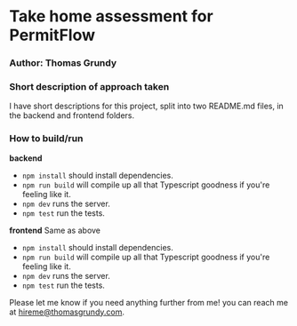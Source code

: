 # Take home assessment for PermitFlow

### Author: Thomas Grundy

### Short description of approach taken
I have short descriptions for this project, split into two README.md files, in the backend and frontend folders.

### How to build/run

**backend**
- `npm install` should install dependencies.
- `npm run build` will compile up all that Typescript goodness if you're feeling like it.
- `npm dev` runs the server.
- `npm test` run the tests.

**frontend**
Same as above
- `npm install` should install dependencies.
- `npm run build` will compile up all that Typescript goodness if you're feeling like it.
- `npm dev` runs the server.
- `npm test` run the tests.

Please let me know if you need anything further from me! you can reach me at hireme@thomasgrundy.com.